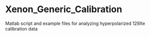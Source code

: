 # Xenon_Generic_Calibration
Matlab script and example files for analyzing hyperpolarized 129Xe calibration data 
